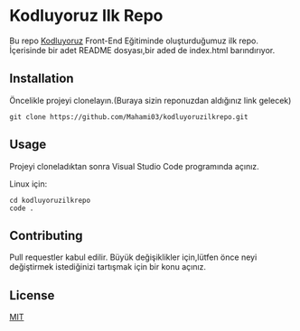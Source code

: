 # Kodluyoruz Ilk Repo

Bu repo [Kodluyoruz](https://kodluyoruz.org/) Front-End Eğitiminde oluşturduğumuz ilk repo. İçerisinde bir adet README dosyası,bir aded de index.html barındırıyor.

## Installation

Öncelikle projeyi clonelayın.(Buraya sizin reponuzdan aldığınız link gelecek)

`git clone https://github.com/Mahami03/kodluyoruzilkrepo.git`

## Usage

Projeyi cloneladıktan sonra Visual Studio Code programında açınız.

Linux için:

``` linux
cd kodluyoruzilkrepo
code .
```

## Contributing

Pull requestler kabul edilir. Büyük değişiklikler için,lütfen önce neyi değiştirmek istediğinizi tartışmak için bir konu açınız.

## License

[MIT](https://github.com/Mahami03/kodluyoruzilkrepo/blob/main/LICENSE)
